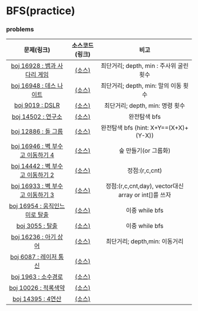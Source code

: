 # BFS(practice)

### problems

|문제(링크)|소스코드(링크)|비고|
|:------:|:--------:|:-:|
|[boj 16928 : 뱀과 사다리 게임](https://www.acmicpc.net/problem/16928)|[(소스)](https://github.com/95kim1/study_learn/blob/main/ps/learn/middle1/BFS/boj16928.cpp)|최단거리; depth, min : 주사위 굴린 횟수|
|[boj 16948 : 데스 나이트](https://www.acmicpc.net/problem/16948)|[(소스)](https://github.com/95kim1/study_learn/blob/main/ps/learn/middle1/BFS/boj16948.cpp)|최단거리; depth, min: 말의 이동 횟수|
|[boj 9019 : DSLR](https://www.acmicpc.net/problem/9019)|[(소스)](https://github.com/95kim1/study_learn/blob/main/ps/learn/middle1/BFS/boj9019.cpp)|최단거리; depth, min: 명령 횟수|
|[boj 14502 : 연구소](https://www.acmicpc.net/problem/14502)|[(소스)](https://github.com/95kim1/study_learn/blob/main/ps/learn/middle1/BFS/boj14502.cpp)|완전탐색 bfs|
|[boj 12886 : 돌 그룹](https://www.acmicpc.net/problem/12886)|[(소스)](https://github.com/95kim1/study_learn/blob/main/ps/learn/middle1/BFS/boj12886.cpp)|완전탐색 bfs (hint: X+Y==(X+X)+(Y-X))|[boj 2206 : 벽 부수고 이동하기](https://www.acmicpc.net/problem/2206)|[(소스)]()|정점:(row,col,cntOfBreak)|
|[boj 16946 : 벽 부수고 이동하기 4](https://www.acmicpc.net/problem/16946)|[(소스)]()|숲 만들기(or 그룹화)|
|[boj 14442 : 벽 부수고 이동하기 2](https://www.acmicpc.net/problem/14442)|[(소스)]()|정점:(r,c,cnt)|
|[boj 16933 : 벽 부수고 이동하기 3](https://www.acmicpc.net/problem/16933)|[(소스)]()|정점:(r,c,cnt,day), vector대신 array or int[]를 쓰자|
|[boj 16954 : 움직인느 미로 탈출](https://www.acmicpc.net/problem/16933)|[(소스)]()|이중 while bfs|
|[boj 3055 : 탈출](https://www.acmicpc.net/problem/3055)|[(소스)]()|이중 while bfs|
|[boj 16236 : 아기 상어](https://www.acmicpc.net/problem/16236)|[(소스)]()|최단거리; depth,min: 이동거리|
|[boj 6087 : 레이저 통신](https://www.acmicpc.net/problem/6087)|[(소스)]()||
|[boj 1963 : 소수경로](https://www.acmicpc.net/problem/1963)|[(소스)]()||
|[boj 10026 : 적록색약](https://www.acmicpc.net/problem/10026)|[(소스)]()||
|[boj 14395 : 4연산](https://www.acmicpc.net/problem/14395)|[(소스)]()||